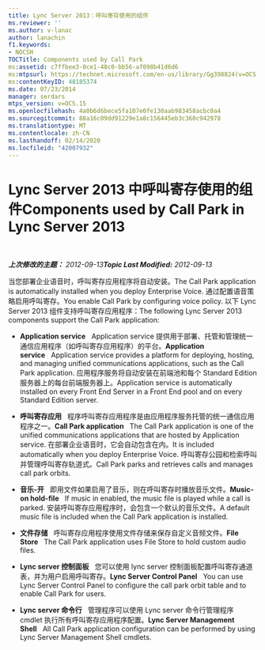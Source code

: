 ```yaml
---
title: Lync Server 2013：呼叫寄存使用的组件
ms.reviewer: ''
ms.author: v-lanac
author: lanachin
f1.keywords:
- NOCSH
TOCTitle: Components used by Call Park
ms:assetid: c7ffbee3-0ce1-48c0-bb56-af098b41d6d6
ms:mtpsurl: https://technet.microsoft.com/en-us/library/Gg398824(v=OCS.15)
ms:contentKeyID: 48185374
ms.date: 07/23/2014
manager: serdars
mtps_version: v=OCS.15
ms.openlocfilehash: 4a0b6d6bece5fa107e0fe130aab983458acbc0a4
ms.sourcegitcommit: 88a16c09dd91229e1a8c156445eb3c360c942978
ms.translationtype: MT
ms.contentlocale: zh-CN
ms.lasthandoff: 02/14/2020
ms.locfileid: "42007932"
---
```

<div data-xmlns="http://www.w3.org/1999/xhtml">

<div class="topic" data-xmlns="http://www.w3.org/1999/xhtml" data-msxsl="urn:schemas-microsoft-com:xslt" data-cs="http://msdn.microsoft.com/">

<div data-asp="http://msdn2.microsoft.com/asp">

# <a name="components-used-by-call-park-in-lync-server-2013"></a><span data-ttu-id="ccdca-102">Lync Server 2013 中呼叫寄存使用的组件</span><span class="sxs-lookup"><span data-stu-id="ccdca-102">Components used by Call Park in Lync Server 2013</span></span>

</div>

<div id="mainSection">

<div id="mainBody">

<span> </span>

<span data-ttu-id="ccdca-103">_**上次修改的主题：** 2012-09-13_</span><span class="sxs-lookup"><span data-stu-id="ccdca-103">_**Topic Last Modified:** 2012-09-13_</span></span>

<span data-ttu-id="ccdca-104">当您部署企业语音时，呼叫寄存应用程序将自动安装。</span><span class="sxs-lookup"><span data-stu-id="ccdca-104">The Call Park application is automatically installed when you deploy Enterprise Voice.</span></span> <span data-ttu-id="ccdca-105">通过配置语音策略启用呼叫寄存。</span><span class="sxs-lookup"><span data-stu-id="ccdca-105">You enable Call Park by configuring voice policy.</span></span> <span data-ttu-id="ccdca-106">以下 Lync Server 2013 组件支持呼叫寄存应用程序：</span><span class="sxs-lookup"><span data-stu-id="ccdca-106">The following Lync Server 2013 components support the Call Park application:</span></span>

  - <span data-ttu-id="ccdca-107">**Application service**   Application service 提供用于部署、托管和管理统一通信应用程序（如呼叫寄存应用程序）的平台。</span><span class="sxs-lookup"><span data-stu-id="ccdca-107">**Application service**   Application service provides a platform for deploying, hosting, and managing unified communications applications, such as the Call Park application.</span></span> <span data-ttu-id="ccdca-108">应用程序服务将自动安装在前端池和每个 Standard Edition 服务器上的每台前端服务器上。</span><span class="sxs-lookup"><span data-stu-id="ccdca-108">Application service is automatically installed on every Front End Server in a Front End pool and on every Standard Edition server.</span></span>

  - <span data-ttu-id="ccdca-109">**呼叫寄存应用**   程序呼叫寄存应用程序是由应用程序服务托管的统一通信应用程序之一。</span><span class="sxs-lookup"><span data-stu-id="ccdca-109">**Call Park application**   The Call Park application is one of the unified communications applications that are hosted by Application service.</span></span> <span data-ttu-id="ccdca-110">在部署企业语音时，它会自动包含在内。</span><span class="sxs-lookup"><span data-stu-id="ccdca-110">It is included automatically when you deploy Enterprise Voice.</span></span> <span data-ttu-id="ccdca-111">呼叫寄存公园和检索呼叫并管理呼叫寄存轨道式。</span><span class="sxs-lookup"><span data-stu-id="ccdca-111">Call Park parks and retrieves calls and manages call park orbits.</span></span>

  - <span data-ttu-id="ccdca-112">**音乐-开**   即用文件如果启用了音乐，则在呼叫寄存时播放音乐文件。</span><span class="sxs-lookup"><span data-stu-id="ccdca-112">**Music-on hold-file**   If music in enabled, the music file is played while a call is parked.</span></span> <span data-ttu-id="ccdca-113">安装呼叫寄存应用程序时，会包含一个默认的音乐文件。</span><span class="sxs-lookup"><span data-stu-id="ccdca-113">A default music file is included when the Call Park application is installed.</span></span>

  - <span data-ttu-id="ccdca-114">**文件存储**   呼叫寄存应用程序使用文件存储来保存自定义音频文件。</span><span class="sxs-lookup"><span data-stu-id="ccdca-114">**File Store**   The Call Park application uses File Store to hold custom audio files.</span></span>

  - <span data-ttu-id="ccdca-115">**Lync server 控制面板**   您可以使用 lync server 控制面板配置呼叫寄存通道表，并为用户启用呼叫寄存。</span><span class="sxs-lookup"><span data-stu-id="ccdca-115">**Lync Server Control Panel**   You can use Lync Server Control Panel to configure the call park orbit table and to enable Call Park for users.</span></span>

  - <span data-ttu-id="ccdca-116">**Lync server 命令行**   管理程序可以使用 Lync server 命令行管理程序 cmdlet 执行所有呼叫寄存应用程序配置。</span><span class="sxs-lookup"><span data-stu-id="ccdca-116">**Lync Server Management Shell**   All Call Park application configuration can be performed by using Lync Server Management Shell cmdlets.</span></span>

</div>

<span> </span>

</div>

</div>

</div>


